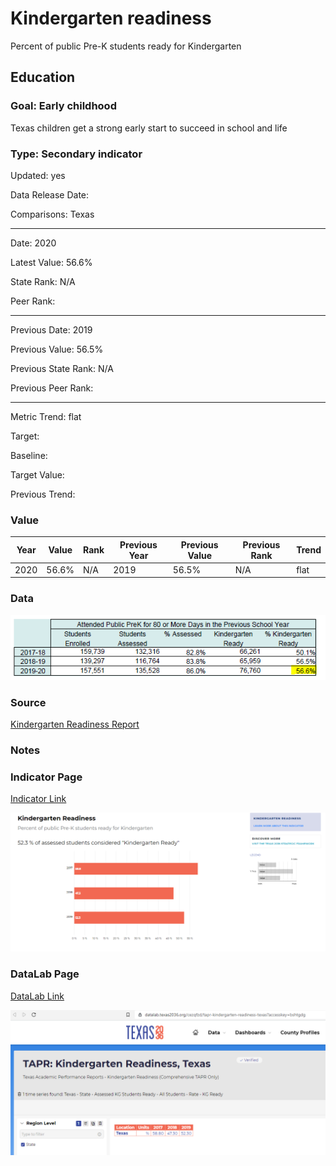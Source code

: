 # Kindergarten readiness

Percent of public Pre-K students ready for Kindergarten

## Education

### Goal: Early childhood

Texas children get a strong early start to succeed in school and life

### Type: Secondary indicator

Updated: yes

Data Release Date: 

Comparisons: Texas


----

Date: 2020

Latest Value: 56.6% 

State Rank: N/A

Peer Rank: 


----

Previous Date: 2019

Previous Value: 56.5%

Previous State Rank: N/A

Previous Peer Rank: 


----
Metric Trend: flat

Target: 

Baseline: 

Target Value: 

Previous Trend: 



### Value

| Year |  Value      | Rank     | Previous Year   | Previous Value | Previous Rank | Trend | 
| ----------- | ----------- | ----------- | ----------- | ----------- | ----------- | -----------|
|    2020     | 56.6%       |     N/A      |     2019    |    56.5%     | N/A          | flat     |

### Data

![K Ready](./images/ready.PNG)

### Source
[Kindergarten Readiness Report](./CrystalReportViewer1.pdf)

### Notes


### Indicator Page

[Indicator Link](https://indicators.texas2036.org/indicator/37)

![Ind](./images/indicators_page.PNG)

### DataLab Page

[DataLab Link](https://datalab.texas2036.org/cezqfzd/tapr-kindergarten-readiness-texas?accesskey=bshtgdg)

![Ind](./images/datalab_kg.PNG)


